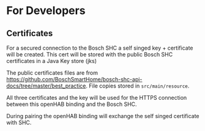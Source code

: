 # For Developers

## Certificates

For a secured connection to the Bosch SHC a self singed key + certificate will be created.
This cert will be stored with the public Bosch SHC certificates in a Java Key store (jks)  

The public certificates files are from https://github.com/BoschSmartHome/bosch-shc-api-docs/tree/master/best_practice.
File copies stored in ``src/main/resource``.

All three certificates and the key will be used for the HTTPS connection between
this openHAB binding and the Bosch SHC.

During pairing the openHAB binding will exchange the self singed certificate with SHC.    